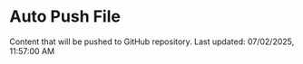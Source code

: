 # Auto Push File

Content that will be pushed to GitHub repository.
Last updated: 07/02/2025, 11:57:00 AM